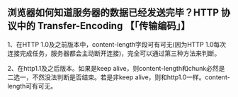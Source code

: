 ## 浏览器如何知道服务器的数据已经发送完毕？HTTP 协议中的 Transfer-Encoding 【「传输编码」】
1、在HTTP 1.0及之前版本中，content-length字段可有可无(因为HTTP 1.0每次连接完成任务，服务器都会主动断开连接)，完全可以通过第三种方法来判断。
 
2、在http1.1及之后版本。如果是keep alive，则content-length和chunk必然是二选一，不然没法判断是否结束。若是非keep alive，则和http1.0一样。content-length可有可无。


